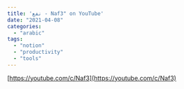 ```yaml
---
title: 'نفع - Naf3" on YouTube'
date: "2021-04-08"
categories:
  - "arabic"
tags:
  - "notion"
  - "productivity"
  - "tools"
---
```


[https://youtube.com/c/Naf3](https://youtube.com/c/Naf3)
